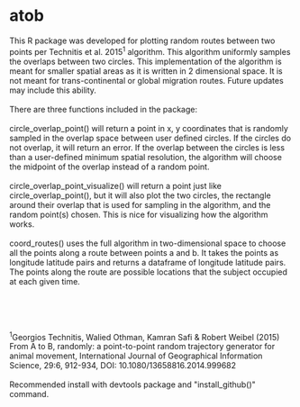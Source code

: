 # atob
This R package was developed for plotting random routes between two points per Technitis et al. 2015<sup>1</sup> algorithm. This algorithm uniformly samples the overlaps between two circles. This implementation of the algorithm is meant for smaller spatial areas as it is written in 2 dimensional space. It is not meant for trans-continental or global migration routes. Future updates may include this ability.<br>
<br>There are three functions included in the package:<br><br>
circle_overlap_point() will return a point in x, y coordinates that is randomly sampled in the overlap space between user defined circles. If the circles do not overlap, it will return an error. If the overlap between the circles is less than a user-defined minimum spatial resolution, the algorithm will choose the midpoint of the overlap instead of a random point.<br>  
circle_overlap_point_visualize() will return a point just like circle_overlap_point(), but it will also plot the two circles, the rectangle around their overlap that is used for sampling in the algorithm, and the random point(s) chosen. This is nice for visualizing how the algorithm works.<br><br>
coord_routes() uses the full algorithm in two-dimensional space to choose all the points along a route between points a and b. It takes the points as longitude latitude pairs and returns a dataframe of longitude latitude pairs. The points along the route are possible locations that the subject occupied at each given time. 


<br><br><br>


<sup>1</sup>Georgios Technitis, Walied Othman, Kamran Safi & Robert Weibel
(2015) From A to B, randomly: a point-to-point random trajectory generator for animal
movement, International Journal of Geographical Information Science, 29:6, 912-934, DOI:
10.1080/13658816.2014.999682
<br><br>
Recommended install with devtools package and "install_github()" command.

